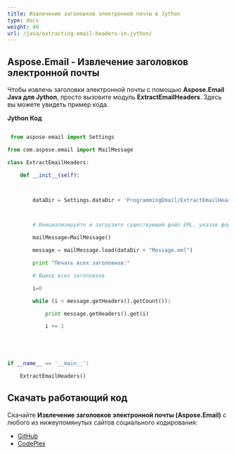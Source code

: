 ```yaml
---
title: Извлечение заголовков электронной почты в Jython
type: docs
weight: 40
url: /java/extracting-email-headers-in-jython/
---
```


## **Aspose.Email - Извлечение заголовков электронной почты**
Чтобы извлечь заголовки электронной почты с помощью **Aspose.Email Java для Jython**, просто вызовите модуль **ExtractEmailHeaders**. Здесь вы можете увидеть пример кода.

**Jython Код**

``` python

 from aspose-email import Settings

from com.aspose.email import MailMessage

class ExtractEmailHeaders:

    def __init__(self):



        dataDir = Settings.dataDir + 'ProgrammingEmail/ExtractEmailHeaders/'



        # Инициализируйте и загрузите существующий файл EML, указав формат сообщения

        mailMessage=MailMessage()

        message = mailMessage.load(dataDir + "Message.eml")

        print "Печать всех заголовков:"

        # Вывод всех заголовков

        i=0

        while (i < message.getHeaders().getCount()):

            print message.getHeaders().get(i)

            i += 1





if __name__ == '__main__':        

    ExtractEmailHeaders()

```
## **Скачать работающий код**
Скачайте **Извлечение заголовков электронной почты (Aspose.Email)** с любого из нижеупомянутых сайтов социального кодирования:

- [GitHub](https://github.com/aspose-email/Aspose.Email-for-Java/releases/tag/Aspose.Email_Java_for_Jython-v1.0)
- [CodePlex](https://asposeemailjavajython.codeplex.com/releases/view/620655)